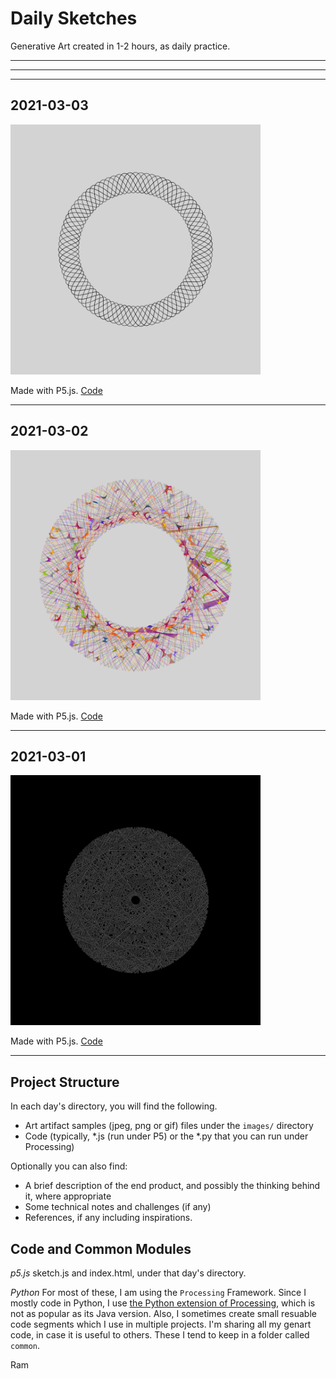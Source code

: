 # Daily Sketches

Generative Art created in 1-2 hours, as daily practice.

-----
-----
***
## 2021-03-03
<img src="2021-03-03/images/keep0.png" width="400">

Made with P5.js. [Code](2021-03-03/)

-----
## 2021-03-02
<img src="2021-03-02/images/keep0.png" width="400">

Made with P5.js. [Code](2021-03-02/)

-----

## 2021-03-01 
<img src="2021-03-01/images/keep0.png" width="400">

Made with P5.js. [Code](2021-03-01/)

-----

## Project Structure

In each day's directory, you will find the following.
- Art artifact samples (jpeg, png or gif) files under the `images/` directory
- Code (typically, *.js (run under P5) or the *.py that you can run under Processing)

Optionally you can also find:
- A brief description of the end product, and possibly the thinking behind it, where appropriate
- Some technical notes and challenges (if any)
- References, if any including inspirations.

## Code and Common Modules

_p5.js_
sketch.js and index.html, under that day's directory.

_Python_
For most of these, I am using the `Processing` Framework. Since I mostly code in Python, I use [the Python extension of Processing](https://py.processing.org/reference/), which is not as popular as its Java version. Also, I sometimes create small resuable code segments which I use in multiple projects. I'm sharing all my genart code, in case it is useful to others. These I tend to keep in a folder called `common`.

Ram